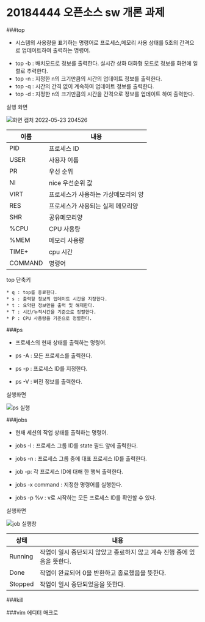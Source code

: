 # 20184444 오픈소스 sw 개론 과제

###top 
  - 시스템의 사용량을 표기하는 명령어로 프로세스,메모리 사용 상태를 5초의 간격으로 업데이트하여 출력하는 명령어.

   * top -b : 배치모드로 정보를 출력한다. 실시간 상화 대화형 모드로 정보를 화면에 일렬로 추력한다.
   * top -n : 지정한 n의 크기만큼의 시간의 업데이트 정보를 출력한다.
   * top -q : 시간의 간격 없이 계속하여 업데이트 정보를 출력한다.
   * top -d : 지정한 n의 크기만큼의 시간을 간격으로 정보를 업데이트 하여 출력한다.

실행 화면

![화면 캡처 2022-05-23 204526](https://user-images.githubusercontent.com/44859978/169813311-c9322266-fbd7-4881-a6c2-01a27528c75b.png)

|이름|내용|
|------|------|
|PID|프로세스 ID|
|USER|사용자 이름|
|PR|우선 순위|
|NI|nice 우선순위 값|
|VIRT|프로세스가 사용하는 가상메모리의 양|
|RES|프로세스가 사용되는 실제 메모리양|
|SHR|공유메모리양|
|%CPU|CPU 사용량|
|%MEM|메모리 사용량|
|TIME+|cpu 시간|
|COMMAND|명령어|

  top 단축키
    
    * q : top를 종료한다.
    * s : 출력할 정보의 업데이트 시간을 지정한다.
    * t : 요약된 정보만을 출력 및 해제한다.
    * T : 시간/누적시간을 기준으로 정렬한다.
    * P : CPU 사용량을 기준으로 정렬한다.

###ps

 - 프로세스의 현재 상태를 출력하는 명령어.
 
 - ps -A : 모든 프로세스를 출력한다.
 - ps -p : 프로세스 ID를 지정한다.
 - ps -V : 버전 정보를 출력한다. 
 
 실행화면
 
 ![ps 실행](https://user-images.githubusercontent.com/44859978/169820462-1a7cdc50-bcb8-44a3-875c-f269aefe2236.png)

###jobs

  - 현재 세션의 작업 상태를 출력하는 명령어.
  
  - jobs -l : 프로세스 그룹 ID를 state 필드 앞에 출력한다.
  - jobs -n : 프로세스 그룹 중에 대표 프로세스 ID를 출력한다.
  - job -p: 각 프로세스 ID에 대해 한 행씩 출력한다.
  - jobs -x command : 지정한 명령어를 실행한다.
  - jobs -p %v : v로 시작하는 모든 프로세스 ID를 확인할 수 있다.

 실행화면
 
![job 실행창](https://user-images.githubusercontent.com/44859978/169821185-26f00e0b-9bd4-4679-accc-9fbd661cc072.png)

|상태|내용|
|------|------|
|Running|작업이 일시 중단되지 않았고 종료하지 않고 계속 진행 중에 있음을 뜻한다.|
|Done|작업이 완료되어 0을 반환하고 종료했음을 뜻한다.|
|Stopped|작업이 일시 중단되었음을 뜻한다.|

###kill

###vim 에디터 매크로
